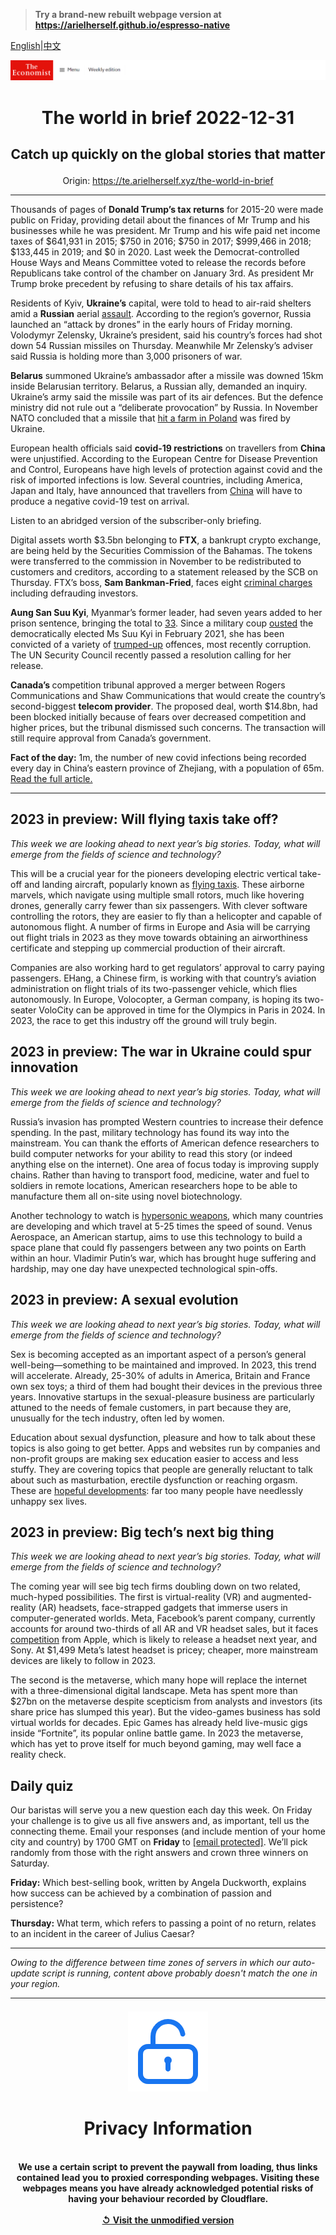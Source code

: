 > **Try a brand-new rebuilt webpage version at https://arielherself.github.io/espresso-native**

[English](https://github.com/arielherself/espresso/blob/main/README.md)|[中文](https://github-com.translate.goog/arielherself/espresso/blob/main/README.md?_x_tr_sl=en&_x_tr_tl=zh-CN&_x_tr_hl=zh-CN&_x_tr_pto=wapp)



![The Economist](menubar.png)

# <p align="center">The world in brief 2022-12-31</p>

## <p align="center">Catch up quickly on the global stories that matter</p>

<p align="center">Origin: <a href="https://te.arielherself.xyz/the-world-in-brief">https://te.arielherself.xyz/the-world-in-brief</a><hr>

Thousands of pages of <strong>Donald Trump’s tax returns</strong> for 2015-20 were made public on Friday, providing detail about the finances of Mr Trump and his businesses while he was president. Mr Trump and his wife paid net income taxes of $641,931 in 2015; $750 in 2016; $750 in 2017; $999,466 in 2018; $133,445 in 2019; and $0 in 2020. Last week the Democrat-controlled House Ways and Means Committee voted to release the records before Republicans take control of the chamber on January 3rd. As president Mr Trump broke precedent by refusing to share details of his tax affairs.

Residents of Kyiv, <strong>Ukraine’s</strong> capital, were told to head to air-raid shelters amid a <strong>Russian</strong> aerial [assault](https://te.arielherself.xyz/ukraine-crisis). According to the region’s governor, Russia launched an “attack by drones” in the early hours of Friday morning. Volodymyr Zelensky, Ukraine’s president, said his country’s forces had shot down 54 Russian missiles on Thursday. Meanwhile Mr Zelensky’s adviser said Russia is holding more than 3,000 prisoners of war.

<strong>Belarus</strong> summoned Ukraine’s ambassador after a missile was downed 15km inside Belarusian territory. Belarus, a Russian ally, demanded an inquiry. Ukraine’s army said the missile was part of its air defences. But the defence ministry did not rule out a “deliberate provocation” by Russia. In November NATO concluded that a missile that [hit a farm in Poland](https://te.arielherself.xyz/podcasts/2022/11/16/anything-exploding-on-nato-soil-during-a-war-is-a-big-deal-fears-rise-after-a-missile-lands-in-poland) was fired by Ukraine.

European health officials said <strong>covid-19 restrictions</strong> on travellers from <strong>China</strong> were unjustified. According to the European Centre for Disease Prevention and Control, Europeans have high levels of protection against covid and the risk of imported infections is low. Several countries, including America, Japan and Italy, have announced that travellers from [China](https://te.arielherself.xyz/china/2022/12/28/covid-19-is-tearing-through-china) will have to produce a negative covid-19 test on arrival.

Listen to an abridged version of the subscriber-only briefing.

Digital assets worth $3.5bn belonging to <strong>FTX</strong>, a bankrupt crypto exchange, are being held by the Securities Commission of the Bahamas. The tokens were transferred to the commission in November to be redistributed to customers and creditors, according to a statement released by the SCB on Thursday. FTX’s boss, <strong>Sam Bankman-Fried</strong>, faces eight [criminal charges](https://te.arielherself.xyz/finance-and-economics/2022/12/13/the-game-is-up-for-sam-bankman-fried) including defrauding investors.

<strong>Aung San Suu Kyi</strong>, Myanmar’s former leader, had seven years added to her prison sentence, bringing the total to [33](https://te.arielherself.xyz/asia/2021/12/11/myanmars-generals-want-aung-san-suu-kyi-locked-up-forever). Since a military coup [ousted](https://te.arielherself.xyz/asia/2021/02/01/aung-san-suu-kyi-is-arrested-as-myanmars-generals-seize-power) the democratically elected Ms Suu Kyi in February 2021, she has been convicted of a variety of [trumped-up](https://te.arielherself.xyz/asia/2021/12/11/myanmars-generals-want-aung-san-suu-kyi-locked-up-forever) offences, most recently corruption. The UN Security Council recently passed a resolution calling for her release.

<strong>Canada’s </strong>competition tribunal approved a merger between Rogers Communications and Shaw Communications that would create the country’s second-biggest <strong>telecom provider</strong>. The proposed deal, worth $14.8bn, had been blocked initially because of fears over decreased competition and higher prices, but the tribunal dismissed such concerns. The transaction will still require approval from Canada’s government.

<strong>Fact of the day:</strong> 1m, the number of new covid infections being recorded every day in China’s eastern province of Zhejiang, with a population of 65m. [Read the full article. ](https://te.arielherself.xyz/china/2022/12/28/covid-19-is-tearing-through-china)

----------

## 2023 in preview: Will flying taxis take off?

<em>This week we are looking ahead to next year’s big stories. Today, what will emerge from the fields of science and technology?</em>

This will be a crucial year for the pioneers developing electric vertical take-off and landing aircraft, popularly known as [flying taxis](https://te.arielherself.xyz/science-and-technology/2022/11/16/a-new-type-of-air-terminal-opens-for-flying-taxis). These airborne marvels, which navigate using multiple small rotors, much like hovering drones, generally carry fewer than six passengers. With clever software controlling the rotors, they are easier to fly than a helicopter and capable of autonomous flight. A number of firms in Europe and Asia will be carrying out flight trials in 2023 as they move towards obtaining an airworthiness certificate and stepping up commercial production of their aircraft. 

Companies are also working hard to get regulators’ approval to carry paying passengers. EHang, a Chinese firm, is working with that country’s aviation administration on flight trials of its two-passenger vehicle, which flies autonomously. In Europe, Volocopter, a German company, is hoping its two-seater VoloCity can be approved in time for the Olympics in Paris in 2024. In 2023, the race to get this industry off the ground will truly begin.

## 2023 in preview: The war in Ukraine could spur innovation

<em>This week we are looking ahead to next year’s big stories. Today, what will emerge from the fields of science and technology?</em>

Russia’s invasion has prompted Western countries to increase their defence spending. In the past, military technology has found its way into the mainstream. You can thank the efforts of American defence researchers to build computer networks for your ability to read this story (or indeed anything else on the internet). One area of focus today is improving supply chains. Rather than having to transport food, medicine, water and fuel to soldiers in remote locations, American researchers hope to be able to manufacture them all on-site using novel biotechnology. 

Another technology to watch is [hypersonic weapons](https://te.arielherself.xyz/the-economist-explains/2022/03/22/what-are-the-hypersonic-missiles-russia-says-it-used-in-ukraine), which many countries are developing and which travel at 5-25 times the speed of sound. Venus Aerospace, an American startup, aims to use this technology to build a space plane that could fly passengers between any two points on Earth within an hour. Vladimir Putin’s war, which has brought huge suffering and hardship, may one day have unexpected technological spin-offs.

## 2023 in preview: A sexual evolution

<em>This week we are looking ahead to next year’s big stories. Today, what will emerge from the fields of science and technology?</em>

Sex is becoming accepted as an important aspect of a person’s general well-being—something to be maintained and improved. In 2023, this trend will accelerate. Already, 25-30% of adults in America, Britain and France own sex toys; a third of them had bought their devices in the previous three years. Innovative startups in the sexual-pleasure business are particularly attuned to the needs of female customers, in part because they are, unusually for the tech industry, often led by women.

Education about sexual dysfunction, pleasure and how to talk about these topics is also going to get better. Apps and websites run by companies and non-profit groups are making sex education easier to access and less stuffy. They are covering topics that people are generally reluctant to talk about such as masturbation, erectile dysfunction or reaching orgasm. These are [hopeful developments](https://te.arielherself.xyz/leaders/2022/12/01/sexual-problems-can-wreck-lives-yet-remedies-are-often-simple): far too many people have needlessly unhappy sex lives. 

## 2023 in preview: Big tech’s next big thing

<em>This week we are looking ahead to next year’s big stories. Today, what will emerge from the fields of science and technology?</em>

The coming year will see big tech firms doubling down on two related, much-hyped possibilities. The first is virtual-reality (VR) and augmented-reality (AR) headsets, face-strapped gadgets that immerse users in computer-generated worlds. Meta, Facebook’s parent company, currently accounts for around two-thirds of all AR and VR headset sales, but it faces [competition](https://te.arielherself.xyz/business/2022/04/09/from-apple-to-google-big-tech-is-building-vr-and-ar-headsets) from Apple, which is likely to release a headset next year, and Sony. At $1,499 Meta’s latest headset is pricey; cheaper, more mainstream devices are likely to follow in 2023.

The second is the metaverse, which many hope will replace the internet with a three-dimensional digital landscape. Meta has spent more than $27bn on the metaverse despite scepticism from analysts and investors (its share price has slumped this year). But the video-games business has sold virtual worlds for decades. Epic Games has already held live-music gigs inside “Fortnite”, its popular online battle game. In 2023 the metaverse, which has yet to prove itself for much beyond gaming, may well face a reality check. 

## Daily quiz

Our baristas will serve you a new question each day this week. On Friday your challenge is to give us all five answers and, as important, tell us the connecting theme. Email your responses (and include mention of your home city and country) by 1700 GMT on <strong>Friday</strong> to [<span class="__cf_email__" data-cfemail="beefcbd7c4fbcdceccdbcdcdd1fedbddd1d0d1d3d7cdca90ddd1d3">[email&#160;protected]</span>](https://mail.google.com/mail/?view=cm&amp;fs=1&amp;tf=1&amp;to=QuizEspresso@te.arielherself.xyz). We’ll pick randomly from those with the right answers and crown three winners on Saturday.

<strong>Friday:</strong> Which best-selling book, written by Angela Duckworth, explains how success can be achieved by a combination of passion and persistence?

<strong>Thursday:</strong> What term, which refers to passing a point of no return, relates to an incident in the career of Julius Caesar?

----------

*Owing to the difference between time zones of servers in which our auto-update script is running, content above probably doesn't match the one in your region.*

|<br><div align="center"><img src="unlock.png" /><h1>Privacy Information</h1></div></br>We use a certain script to prevent the paywall from loading, thus links contained lead you to proxied corresponding webpages. Visiting these webpages means you have already acknowledged potential risks of having your behaviour recorded by Cloudflare.<br><br>[&#x21BA; Visit the unmodified version](README.raw.md)<br><br>|
|-----|
